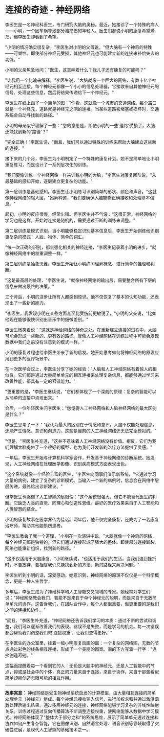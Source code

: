 # 连接的奇迹 - 神经网络

李医生是一名神经科医生，专门研究大脑的奥秘。最近，她接诊了一个特殊的病人——小明，一个因车祸导致部分脑损伤的年轻人。医生们都说小明的康复希望渺茫，但李医生却看到了希望。

"小明的情况确实很复杂，"李医生对小明的父母说，"但大脑有一个神奇的特性——可塑性。即使部分神经元受损，其他神经元也可能建立新的连接来补偿失去的功能。"

小明的父亲焦急地问："医生，这意味着什么？我儿子还有康复的可能吗？"

"让我用一个比喻来解释，"李医生说，"大脑就像一个巨大的网络，有数十亿个神经元相互连接。每个神经元都像一个小小的信息处理器，它接收来自其他神经元的信号，处理这些信息，然后将结果传递给下一个神经元。"

李医生在纸上画了一个简单的图："你看，这就像一个城市的交通网络。每个路口就是一个神经元，道路就是神经元之间的连接。当某些道路被堵塞或损坏时，交通系统会自动寻找新的路径。"

小明的母亲似乎理解了一些："您的意思是，即使小明的一些'道路'受损了，大脑还能找到新的'路径'？"

"完全正确！"李医生说，"而且，我们可以通过特殊的训练来帮助大脑建立这些新的连接。"

接下来的几个月，李医生为小明制定了一个特殊的康复计划。她不是简单地让小明重复练习，而是设计了一系列层次化的训练。

"我们要像训练一个神经网络一样来训练小明的大脑，"李医生对康复团队说，"从最基础的感知开始，逐层建立更复杂的功能。"

第一层训练是基础感知。李医生让小明练习识别简单的形状、颜色和声音。"这就像神经网络的输入层，"她解释道，"我们要确保大脑能够正确接收和处理基本信息。"

起初，小明的反应很慢，经常出错。但李医生并不气馁："这很正常。神经网络的学习也是这样，开始时连接是随机的，需要通过不断的训练来调整。"

第二层训练是模式识别。当小明能够稳定识别基本信息后，李医生开始训练他识别更复杂的模式：人脸、物体、简单的词汇。

"每一次正确的识别，都会强化相关的神经连接，"李医生记录着小明的进步，"就像神经网络中的权重调整一样。"

第三层训练是抽象思维。李医生开始让小明练习理解概念、进行简单的推理和判断。

"这是最高层的处理，"李医生说，"就像神经网络的输出层，需要整合所有下层的信息来做出最终的决策。"

三个月后，小明的进步让所有人都感到惊讶。他不仅恢复了基本的认知功能，还表现出了一些新的能力。

"李医生，我发现小明在某些方面甚至比受伤前更敏锐了，"小明的父亲说，"比如他现在能够很快识别出音乐中的细微差别。"

李医生微笑着说："这就是神经网络的神奇之处。在重新建立连接的过程中，大脑可能会形成一些新的、更有效的路径。就像人工神经网络在训练过程中可能会发现数据中我们之前没有注意到的模式一样。"

小明的康复过程也给李医生带来了新的启发。她开始思考如何将神经网络的原理应用到更多的医疗场景中。

在一次医学会议上，李医生分享了她的经验："人脑和人工神经网络有着惊人的相似性。它们都是通过大量简单单元的相互连接来处理复杂信息，都能够通过学习来改善性能，都具有一定的容错能力。"

"更重要的是，"李医生继续说，"它们都体现了一个深刻的原理：复杂的智能可以从简单的连接中涌现出来。"

会后，一位年轻医生问李医生："您觉得人工神经网络和人脑神经网络的最大区别是什么？"

李医生思考了一下："我认为最大的区别在于情感和意识。人脑不仅能处理信息，还能产生情感、意识和创造力。这些是目前的人工神经网络还无法完全模拟的。"

"但是，"李医生补充道，"这并不意味着人工神经网络没有价值。相反，它们为我们理解大脑提供了一个很好的模型，也为我们开发新的治疗方法提供了灵感。"

一年后，李医生开始与计算机科学家合作，开发基于神经网络的诊断系统。她发现，人工神经网络在处理医学影像、识别疾病模式方面表现出色。

"这个系统就像一个经验丰富的医生，"李医生向同事们演示新系统，"它通过学习大量的病例，建立了复杂的诊断模式。当输入一个新的病例时，信息会在网络中层层传递，最终给出诊断建议。"

但李医生也强调了人工智能的局限性："这个系统很强大，但它不能替代医生的判断。它缺乏人类的直觉、同理心和创造性思维。最好的医疗效果来自于人工智能和人类智慧的结合。"

小明的康复故事在医学界传为佳话。两年后，他不仅完全康复，还成为了一名康复治疗师，帮助其他脑损伤患者。

"李医生教会了我一个道理，"小明在一次演讲中说，"大脑就像一个神奇的网络，每个神经元都是独特的，但它们通过连接形成了强大的整体。即使部分连接断裂，网络也能重新组织，找到新的路径。"

"这不仅适用于大脑康复，"小明继续说，"也适用于我们的生活。当我们遇到挫折时，不要放弃，要相信我们总能找到新的方法、新的路径来解决问题。"

李医生听到小明的话，深受感动。她意识到，神经网络的原理不仅仅是一个科学概念，更是一种人生哲学。

多年后，李医生成为了神经科学和人工智能交叉领域的专家。她经常对学生们说："神经网络教会我们，智能不是来自于单个神经元的聪明，而是来自于无数简单单元的协作。这告诉我们，在团队合作中，每个人都很重要，但更重要的是我们之间的连接和协作。"

"而且，"李医生补充道，"神经网络还告诉我们学习的本质：通过不断的尝试和调整，我们可以逐渐改善我们的表现。错误不是失败，而是学习的机会。每一次错误都会帮助我们调整我们的'连接权重'，让我们变得更好。"

在李医生的办公室里，挂着一幅小明康复后画的画：一个复杂的网络图，无数的节点通过彩色的线条相互连接，形成了一个美丽的图案。画的下方写着一行字："连接创造奇迹。"

这幅画提醒着每一个看到它的人：无论是大脑中的神经元，还是人工智能中的节点，抑或是社会中的个体，真正的力量来自于连接，来自于协作，来自于那些看似简单却能创造无限可能的相互作用。

---

**故事寓意：**
神经网络是受生物神经系统启发的计算模型，由大量相互连接的简单处理单元（神经元）组成。每个神经元接收输入信号，进行加权求和并通过激活函数处理后输出结果。通过多层神经元的连接，神经网络能够学习复杂的非线性映射关系。训练过程通过反向传播算法不断调整连接权重，使网络能够从数据中学习模式。神经网络体现了"整体大于部分之和"的系统思维，展示了简单单元通过连接和协作如何产生复杂智能。它在图像识别、自然语言处理、语音识别等领域取得了突破性进展，是现代人工智能的基础技术之一。 